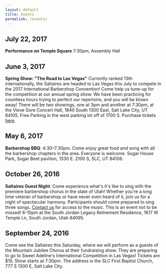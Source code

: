 ```yaml
---
layout: default
title: Events
permalink: /events/
---
```


## July 22, 2017

**Performance on Temple Square** 7:30pm, Assembly Hall

## June 3, 2017

**Spring Show: "The Road to Las Vegas"** Currently ranked 13th internationally,
the Saltaires are headed to Las Vegas this July to compete in the 2017
International Barbershop Convention! Come help us tune-up for the competition at
our annual spring show. We have been practicing for countless hours trying to
perfect our repertoire, and you will be blown away! There will be two showings,
one at 3pm and another at 7:30pm, at the Vieve Gore Concert Hall,
1840 South 1300 East, Salt Lake City, UT 84105.
Free Parking in the west parking lot off of 1700 S. Purchase tickets
[here](http://saltaires2017.brownpapertickets.com/).

## May 6, 2017

**Barbershop BBQ**: 4:30–7:30pm. Come enjoy great food and song with all the barbershop chapters in the area. Everyone is welcome. Sugar House Park, Sugar Beet pavilion, 1330 E. 2100 S, SLC, UT 84106.

## October 26, 2016

**Saltaires Guest Night**: Come experience what's it's like to sing with the premiere barbershop chorus in the state of Utah! Whether you're a long time veteran of barbershop or have never even heard of it, join us for a night of spectacular harmony. Participants should come prepared to sing three songs. [Contact us](mailto:contact@saltaires.org) for access to the music. This is an event not to be missed! 6-10pm at the South Jordan Legacy Retirement Residence, 1617 W Temple Ln, South Jordan, Utah 84095.

## September 24, 2016

Come see the Saltaires this Saturday, where we will perform as a guests of the Mountain Jubilee Chorus at their fundraising show. They are preparing to go to Sweet Adeline's International Competition in Las Vegas! Tickets are $15. Show starts at 7:30pm. The address is the SLC First Baptist Church, 777 S 1300 E, Salt Lake City.
